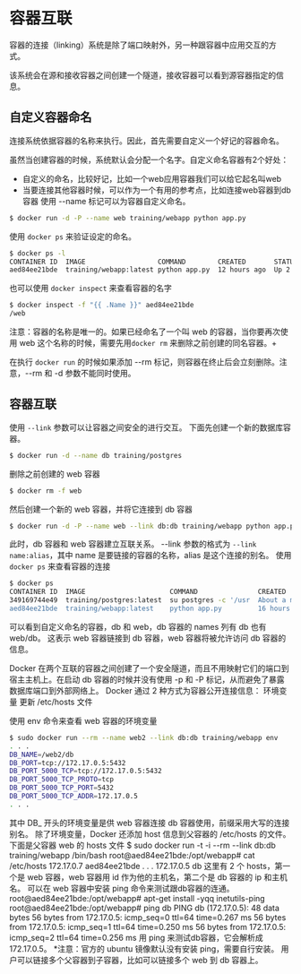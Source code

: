 
# 容器互联

容器的连接（linking）系统是除了端口映射外，另一种跟容器中应用交互的方式。

该系统会在源和接收容器之间创建一个隧道，接收容器可以看到源容器指定的信息。

## 自定义容器命名
连接系统依据容器的名称来执行。因此，首先需要自定义一个好记的容器命名。

虽然当创建容器的时候，系统默认会分配一个名字。自定义命名容器有2个好处：

- 自定义的命名，比较好记，比如一个web应用容器我们可以给它起名叫web
- 当要连接其他容器时候，可以作为一个有用的参考点，比如连接web容器到db容器
使用 --name 标记可以为容器自定义命名。
```bash
$ docker run -d -P --name web training/webapp python app.py
```

使用 ```docker ps``` 来验证设定的命名。
```bash
$ docker ps -l
CONTAINER ID  IMAGE                  COMMAND        CREATED       STATUS       PORTS                    NAMES
aed84ee21bde  training/webapp:latest python app.py  12 hours ago  Up 2 seconds 0.0.0.0:49154->5000/tcp  web
```

也可以使用 ```docker inspect``` 来查看容器的名字
```bash
$ docker inspect -f "{{ .Name }}" aed84ee21bde
/web
```
注意：容器的名称是唯一的。如果已经命名了一个叫 web 的容器，当你要再次使用 web 这个名称的时候，需要先用```docker rm``` 来删除之前创建的同名容器。+

在执行 ```docker run``` 的时候如果添加 --rm 标记，则容器在终止后会立刻删除。注意，--rm 和 -d 参数不能同时使用。
## 容器互联

使用 ```--link``` 参数可以让容器之间安全的进行交互。
下面先创建一个新的数据库容器。
```bash
$ docker run -d --name db training/postgres
```
删除之前创建的 web 容器
```bash
$ docker rm -f web
```
然后创建一个新的 web 容器，并将它连接到 db 容器
```bash
$ docker run -d -P --name web --link db:db training/webapp python app.py
```
此时，db 容器和 web 容器建立互联关系。
--link 参数的格式为 ```--link name:alias```，其中 name 是要链接的容器的名称，alias 是这个连接的别名。
使用 ```docker ps``` 来查看容器的连接
```bash
$ docker ps
CONTAINER ID  IMAGE                     COMMAND               CREATED             STATUS             PORTS                    NAMES
349169744e49  training/postgres:latest  su postgres -c '/usr  About a minute ago  Up About a minute  5432/tcp                 db, web/db
aed84ee21bde  training/webapp:latest    python app.py         16 hours ago        Up 2 minutes       0.0.0.0:49154->5000/tcp  web
```
可以看到自定义命名的容器，db 和 web，db 容器的 names 列有 db 也有 web/db。
这表示 web 容器链接到 db 容器，web 容器将被允许访问 db 容器的信息。

Docker 在两个互联的容器之间创建了一个安全隧道，而且不用映射它们的端口到宿主主机上。在启动 db 容器的时候并没有使用 -p 和 -P 标记，从而避免了暴露数据库端口到外部网络上。
Docker 通过 2 种方式为容器公开连接信息：
环境变量
更新 /etc/hosts 文件

使用 env 命令来查看 web 容器的环境变量
```bash
$ sudo docker run --rm --name web2 --link db:db training/webapp env
. . .
DB_NAME=/web2/db
DB_PORT=tcp://172.17.0.5:5432
DB_PORT_5000_TCP=tcp://172.17.0.5:5432
DB_PORT_5000_TCP_PROTO=tcp
DB_PORT_5000_TCP_PORT=5432
DB_PORT_5000_TCP_ADDR=172.17.0.5
. . .
```
其中 DB_ 开头的环境变量是供 web 容器连接 db 容器使用，前缀采用大写的连接别名。
除了环境变量，Docker 还添加 host 信息到父容器的 /etc/hosts 的文件。下面是父容器 web 的 hosts 文件
$ sudo docker run -t -i --rm --link db:db training/webapp /bin/bash
root@aed84ee21bde:/opt/webapp# cat /etc/hosts
172.17.0.7  aed84ee21bde
. . .
172.17.0.5  db
这里有 2 个 hosts，第一个是 web 容器，web 容器用 id 作为他的主机名，第二个是 db 容器的 ip 和主机名。 可以在 web 容器中安装 ping 命令来测试跟db容器的连通。
root@aed84ee21bde:/opt/webapp# apt-get install -yqq inetutils-ping
root@aed84ee21bde:/opt/webapp# ping db
PING db (172.17.0.5): 48 data bytes
56 bytes from 172.17.0.5: icmp_seq=0 ttl=64 time=0.267 ms
56 bytes from 172.17.0.5: icmp_seq=1 ttl=64 time=0.250 ms
56 bytes from 172.17.0.5: icmp_seq=2 ttl=64 time=0.256 ms
用 ping 来测试db容器，它会解析成 172.17.0.5。 *注意：官方的 ubuntu 镜像默认没有安装 ping，需要自行安装。
用户可以链接多个父容器到子容器，比如可以链接多个 web 到 db 容器上。
